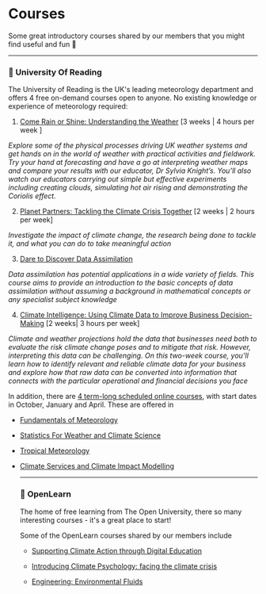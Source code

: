 # Courses

Some great introductory courses shared by our members that you might find useful and fun 📖
***

### 📌 University Of Reading

The University of Reading is the UK's leading meteorology department and offers 4 free on-demand courses open to anyone. No existing knowledge or experience of meteorology required:

 1. [Come Rain or Shine: Understanding the Weather](https://www.futurelearn.com/courses/come-rain-or-shine) [3 weeks | 4 hours per week ]
  
*Explore some of the physical processes driving UK weather systems and get hands on in the world of weather with practical activities and fieldwork. Try your hand at forecasting and have a go at interpreting weather maps and compare your results with our educator, Dr Sylvia Knight’s. You’ll also watch our educators carrying out simple but effective experiments including creating clouds, simulating hot air rising and demonstrating the Coriolis effect.*
   
2. [Planet Partners: Tackling the Climate Crisis Together](https://www.futurelearn.com/courses/tackling-climate-crisis) [2 weeks | 2 hours per week]

*Investigate the impact of climate change, the research being done to tackle it, and what you can do to take meaningful action*
  
3. [Dare to Discover Data Assimilation](https://discoverda.org/)

*Data assimilation has potential applications in a wide variety of fields. This course aims to provide an introduction to the basic concepts of data assimilation without assuming a background in mathematical concepts or any specialist subject knowledge*
  
 4. [Climate Intelligence: Using Climate Data to Improve Business Decision-Making](https://www.futurelearn.com/courses/climate-intelligence-using-climate-data-to-improve-business-decision-making) [2 weeks| 3 hours per week]

 *Climate and weather projections hold the data that businesses need both to evaluate the risk climate change poses and to mitigate that risk. However, interpreting this data can be challenging.
On this two-week course, you’ll learn how to identify relevant and reliable climate data for your business and explore how that raw data can be converted into information that connects with the particular operational and financial decisions you face*

In addition, there are [4 term-long scheduled online courses](https://www.reading.ac.uk/meteorology/online-courses/classes), with start dates in October, January and April. These are offered in

- [Fundamentals of Meteorology](https://www.reading.ac.uk/meteorology/online-courses/classes/fundamentals-of-meteorology)

- [Statistics For Weather and Climate Science](https://www.reading.ac.uk/meteorology/online-courses/classes/statistics-for-weather-and-climate-science)

- [Tropical Meteorology](https://www.reading.ac.uk/meteorology/online-courses/classes/tropical-meteorology)

- [Climate Services and Climate Impact Modelling](https://www.reading.ac.uk/meteorology/online-courses/classes/climate-services-and-climate-impact-modelling)

  ***

  ### 📌 OpenLearn

  The home of free learning from The Open University, there so many interesting courses - it's a great place to start!

  Some of the OpenLearn courses shared by our members include

  - [Supporting Climate Action through Digital Education](https://www.open.edu/openlearn/education-development/supporting-climate-action-through-digital-education)

  - [Introducing Climate Psychology: facing the climate crisis](https://www.open.edu/openlearn/health-sports-psychology/introducing-climate-psychology-facing-the-climate-crisis)
 
  - [Engineering: Environmental Fluids](https://www.open.edu/openlearn/science-maths-technology/engineering-environmental-fluids)
